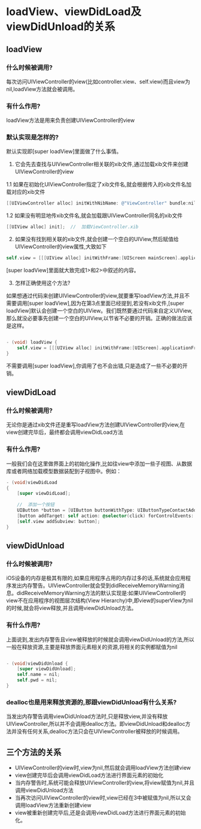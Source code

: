 # loadView、viewDidLoad及viewDidUnload的关系

## loadView

### 什么时候被调用?

每次访问UIViewController的view(比如controller.view、self.view)而且view为nil,loadView方法就会被调用。

### 有什么作用?

loadView方法是用来负责创建UIViewController的view

### 默认实现是怎样的?

默认实现即[super loadView]里面做了什么事情。

1. 它会先去查找与UIViewController相关联的xib文件,通过加载xib文件来创建UIViewController的view

1.1 如果在初始化UIViewController指定了xib文件名,就会根据传入的xib文件名加载对应的xib文件

``` Objective-C
[[UIViewController alloc] initWithNibName: @"ViewController" bundle:nil];
```

1.2 如果没有明显地传xib文件名,就会加载跟UIViewController同名的xib文件

``` Objective-C
[[UIView alloc] init];	//	加载ViewController.xib
```

2. 如果没有找到相关联的xib文件,就会创建一个空白的UIView,然后赋值给UIViewController的view属性,大致如下

``` Objective-C
self.view = [[[UIView alloc] initWithFrame:[UIScreen mainScreen].applicationFrame] autorelease];
```

[super loadView]里面就大致完成1>和2>中叙述的内容。

3. 怎样正确使用这个方法?

如果想通过代码来创建UIViewController的view,就要重写loadView方法,并且不需要调用[super loadView],因为在第3点里面已经提到,若没有xib文件,[super loadView]默认会创建一个空白的UIView。我们既然要通过代码来自定义UIView,那么就没必要事先创建一个空白的UIView,以节省不必要的开销。正确的做法应该是这样。

``` Objective-C

- (void) loadView {
	self.view = [[[UIView alloc] initWithFrame:[UIScreen].applicationFrame] autorelease];
}

```

不需要调用[super loadView],你调用了也不会出错,只是造成了一些不必要的开销。

## viewDidLoad

### 什么时候被调用?

无论你是通过xib文件还是重写loadView方法创建UIViewController的view,在view创建完毕后，最终都会调用viewDidLoad方法

### 有什么作用?

一般我们会在这里做界面上的初始化操作,比如往view中添加一些子视图、从数据库或者网络加载模型数据装配到子视图中。例如：

``` Objective-C
- (void)viewDidLoad
{
	[super viewDidLoad];
	
	//	添加一个按钮
	UIButton *button = [UIButton buttonWithType: UIButtonTypeContactAdd];
	[button addTarget: self action: @selector(click) forControlEvents: UIControlEventTouchUpInside];
	[self.view addSubview: button];
}
```

## viewDidUnload

### 什么时候被调用?

iOS设备的内存是极其有限的,如果应用程序占用的内存过多的话,系统就会应用程序发出内存警告。UIViewController就会受到didReceiveMemoryWarning消息。didReceiveMemoryWarning方法的默认实现是:如果UIViewController的view不在应用程序的视图层次结构(View Hierarchy)中,即view的superView为nil的时候,就会将view释放,并且调用viewDidUnload方法。

### 有什么作用?

上面说到,发出内存警告且view被释放的时候就会调用viewDidUnload的方法,所以一般在释放资源,主要是释放界面元素相关的资源,将相关的实例都赋值为nil

``` Objective-C

- (void)viewDidUnload {
	[super viewDidUnload];
	self.name = nil;
	self.pwd = nil;
}

```

### dealloc也是用来释放资源的,那跟viewDidUnload有什么关系?

当发出内存警告调用viewDidUnload方法时,只是释放view,并没有释放UIViewController,所以并不会调用dealloc方法。即viewDidUnload和dealloc方法并没有任何关系,dealloc方法只会在UIViewController被释放的时候调用。

## 三个方法的关系

+ UIViewController的view时,view为nil,然后就会调用loadView方法创建view
+ view创建完毕后会调用viewDidLoad方法进行界面元素的初始化
+ 当内存警告时,系统可能会释放UIViewController的view,将view赋值为nil,并且调用viewDidUnload方法
+ 当再次访问UIViewController的view时,view已经在3中被赋值为nil,所以又会调用loadView方法重新创建view
+ view被重新创建完毕后,还是会调用viewDidLoad方法进行界面元素的初始化。